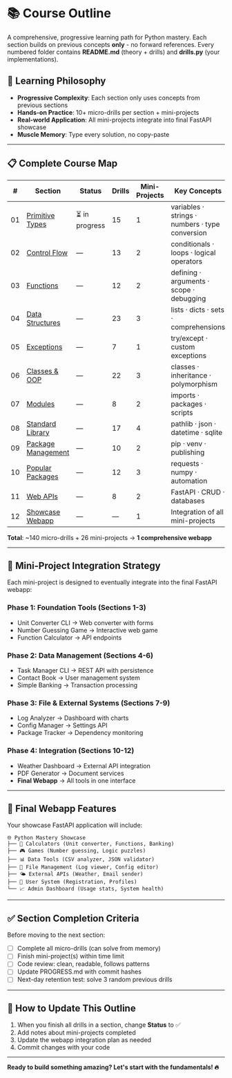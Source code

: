 # 📚 Course Outline

A comprehensive, progressive learning path for Python mastery. Each section builds on previous concepts **only** - no forward references. Every numbered folder contains **README.md** (theory + drills) and **drills.py** (your implementations).

## 🎯 **Learning Philosophy**

- **Progressive Complexity**: Each section only uses concepts from previous sections
- **Hands-on Practice**: 10+ micro-drills per section + mini-projects
- **Real-world Application**: All mini-projects integrate into final FastAPI showcase
- **Muscle Memory**: Type every solution, no copy-paste

---

## 📋 **Complete Course Map**

| #   | Section                                   | Status         | Drills | Mini-Projects | Key Concepts                                    |
| --- | ----------------------------------------- | -------------- | ------ | ------------- | ----------------------------------------------- |
| 01  | [Primitive Types](../01_primitive_types/) | ⏳ in progress | 15     | 1             | variables · strings · numbers · type conversion |
| 02  | [Control Flow](../02_control_flow/)       | —              | 13     | 2             | conditionals · loops · logical operators        |
| 03  | [Functions](../03_functions/)             | —              | 12     | 2             | defining · arguments · scope · debugging        |
| 04  | [Data Structures](../04_data_structures/) | —              | 23     | 3             | lists · dicts · sets · comprehensions           |
| 05  | [Exceptions](../05_exceptions/)           | —              | 7      | 1             | try/except · custom exceptions                  |
| 06  | [Classes & OOP](../06_classes/)           | —              | 22     | 3             | classes · inheritance · polymorphism            |
| 07  | [Modules](../07_modules/)                 | —              | 8      | 2             | imports · packages · scripts                    |
| 08  | [Standard Library](../08_stdlib/)         | —              | 17     | 4             | pathlib · json · datetime · sqlite              |
| 09  | [Package Management](../09_packaging/)    | —              | 10     | 2             | pip · venv · publishing                         |
| 10  | [Popular Packages](../10_packages/)       | —              | 12     | 3             | requests · numpy · automation                   |
| 11  | [Web APIs](../11_web_apis/)               | —              | 8      | 2             | FastAPI · CRUD · databases                      |
| 12  | [Showcase Webapp](../12_webapp/)          | —              | —      | 1             | Integration of all mini-projects                |

**Total**: ~140 micro-drills + 26 mini-projects → **1 comprehensive webapp**

---

## 🚀 **Mini-Project Integration Strategy**

Each mini-project is designed to eventually integrate into the final FastAPI webapp:

### **Phase 1: Foundation Tools** (Sections 1-3)

- Unit Converter CLI → Web converter with forms
- Number Guessing Game → Interactive web game
- Function Calculator → API endpoints

### **Phase 2: Data Management** (Sections 4-6)

- Task Manager CLI → REST API with persistence
- Contact Book → User management system
- Simple Banking → Transaction processing

### **Phase 3: File & External Systems** (Sections 7-9)

- Log Analyzer → Dashboard with charts
- Config Manager → Settings API
- Package Tracker → Dependency monitoring

### **Phase 4: Integration** (Sections 10-12)

- Weather Dashboard → External API integration
- PDF Generator → Document services
- **Final Webapp** → All tools in one interface

---

## 🎨 **Final Webapp Features**

Your showcase FastAPI application will include:

```
🌐 Python Mastery Showcase
├── 🧮 Calculators (Unit converter, Functions, Banking)
├── 🎮 Games (Number guessing, Logic puzzles)
├── 📊 Data Tools (CSV analyzer, JSON validator)
├── 📁 File Management (Log viewer, Config editor)
├── 🌤️ External APIs (Weather, Email sender)
├── 👥 User System (Registration, Profiles)
└── 📈 Admin Dashboard (Usage stats, System health)
```

---

## ✅ **Section Completion Criteria**

Before moving to the next section:

- [ ] Complete all micro-drills (can solve from memory)
- [ ] Finish mini-project(s) within time limit
- [ ] Code review: clean, readable, follows patterns
- [ ] Update PROGRESS.md with commit hashes
- [ ] Next-day retention test: solve 3 random previous drills

---

## 🔄 **How to Update This Outline**

1. When you finish all drills in a section, change **Status** to ✅
2. Add notes about mini-projects completed
3. Update the webapp integration plan as needed
4. Commit changes with your code

---

**Ready to build something amazing? Let's start with the fundamentals! 🔥**
